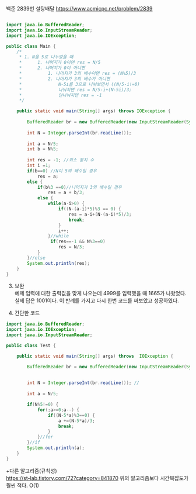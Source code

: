 백준 2839번 설탕배달 
https://www.acmicpc.net/problem/2839

```java

import java.io.BufferedReader;
import java.io.InputStreamReader;
import java.io.IOException;

public class Main {
	/*
	 * 1. N을 5로 나누었을 때
	 * 		1. 나머지가 0이면 res = N/5
	 * 		2. 나머지가 0이 아니면
	 * 			1. 나머지가 3의 배수이면 res = (N%5)/3
	 * 			2. 나머지가 3의 배수가 아니면 
	 * 				N-5i를 3으로 나눠보면서 ((N/5-i!=0)
	 * 				나눠지면 res = N/5-i+(N-5i)/3;
	 * 				안나눠지면 res = -1
	 */

	public static void main(String[] args) throws IOException {
 
		BufferedReader br = new BufferedReader(new InputStreamReader(System.in));
		
		int N = Integer.parseInt(br.readLine()); 
		
		int a = N/5;
		int b = N%5;
		
		int res = -1; //최소 봉지 수 
		int i =1;
		if(b==0) //N이 5의 배수일 경우 
			res = a;
		else {	
			if(b%3 ==0)//나머지가 3의 배수일 경우
				res = a + b/3;
			else {
				while(a-i>0) {			
					if((N-(a-i)*5)%3 == 0) {
						res = a-i+(N-(a-i)*5)/3;
						break;
					}
					i++;
				}//while
				 if(res==-1 && N%3==0)
					res = N/3;
			}
		}//else
		System.out.println(res);	
	}
}
```
3. 보완     
예제 입력에 대한 출력값을 맞게 나오는데 4999를 입력했을 때 1665가 나왔었다.   
실제 답은 1001이다. 이 반례를 가지고 다시 한번 코드를 짜보았고 성공하였다.     

4. 간단한 코드   
```java
import java.io.BufferedReader;
import java.io.IOException;
import java.io.InputStreamReader;

public class Test {

	public static void main(String[] args) throws  IOException {

		BufferedReader br = new BufferedReader(new InputStreamReader(System.in));
		
		
		int N = Integer.parseInt(br.readLine()); //
		
		int a = N/5;

		if(N%5!=0) {
			for(;a>=0;a--) {
				if((N-5*a)%3==0) {
					a +=(N-5*a)/3;
					break;
				}
			}//for
		}//if
		System.out.println(a);
	}
}
```

+다른 알고리즘(규칙성)		
https://st-lab.tistory.com/72?category=841870
위의 알고리즘보다 시간복잡도가 훨씬 적다. O(1)

